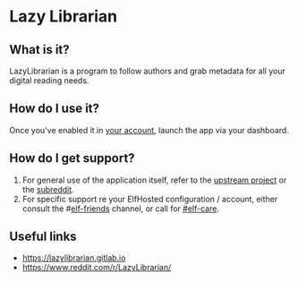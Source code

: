 # Lazy Librarian

## What is it?

LazyLibrarian is a program to follow authors and grab metadata for all your digital reading needs.

## How do I use it?

Once you've enabled it in [your account](https://elfhosted.com/tenant/apps/0), launch the app via your dashboard. 

## How do I get support?

1. For general use of the application itself, refer to the [upstream project](https://lazylibrarian.gitlab.io) or the [subreddit](https://www.reddit.com/r/LazyLibrarian/).
2. For specific support re your ElfHosted configuration / account, either consult the #[elf-friends](https://discord.com/channels/396055506072109067/1118645576884572303) channel, or call for [#elf-care](https://discord.com/channels/396055506072109067/1119478614287712337).

## Useful links

* https://lazylibrarian.gitlab.io
* https://www.reddit.com/r/LazyLibrarian/
